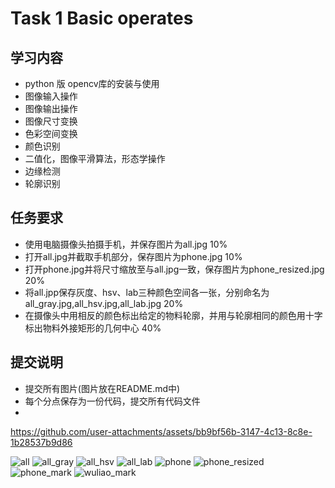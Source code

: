 # Task 1 Basic operates
## 学习内容
 - python 版 opencv库的安装与使用
 - 图像输入操作
 - 图像输出操作
 - 图像尺寸变换
 - 色彩空间变换
 - 颜色识别
 - 二值化，图像平滑算法，形态学操作
 - 边缘检测
 - 轮廓识别
## 任务要求
 - 使用电脑摄像头拍摄手机，并保存图片为all.jpg 10%
 - 打开all.jpg并截取手机部分，保存图片为phone.jpg 10%
 - 打开phone.jpg并将尺寸缩放至与all.jpg一致，保存图片为phone_resized.jpg 20%
 - 将all.jpp保存灰度、hsv、lab三种颜色空间各一张，分别命名为all_gray.jpg,all_hsv.jpg,all_lab.jpg 20%
 - 在摄像头中用相反的颜色标出给定的物料轮廓，并用与轮廓相同的颜色用十字标出物料外接矩形的几何中心 40%
## 提交说明
 - 提交所有图片(图片放在README.md中)
 - 每个分点保存为一份代码，提交所有代码文件
 - 

https://github.com/user-attachments/assets/bb9bf56b-3147-4c13-8c8e-1b28537b9d86

![all](https://github.com/user-attachments/assets/3e44dd62-a576-4465-aa62-fcc18a72a481)
![all_gray](https://github.com/user-attachments/assets/51ae8772-d249-479a-88c9-24d59b2d6310)
![all_hsv](https://github.com/user-attachments/assets/05414997-c245-4ab3-8f22-d1bb8133b2c4)
![all_lab](https://github.com/user-attachments/assets/f7998ae9-100b-4c76-b112-7e1dcf9667ed)
![phone](https://github.com/user-attachments/assets/137cae9c-77f4-46f7-8a89-b03a5519ce9a)
![phone_resized](https://github.com/user-attachments/assets/2c3cf337-6c8e-40e7-9027-0b4f434ceb29)
![phone_mark](https://github.com/user-attachments/assets/b05cc2d9-4ec2-4674-836d-2e83bac52473)
![wuliao_mark](https://github.com/user-attachments/assets/b0c1a68a-37e4-42d7-aabd-525cd187850c)
